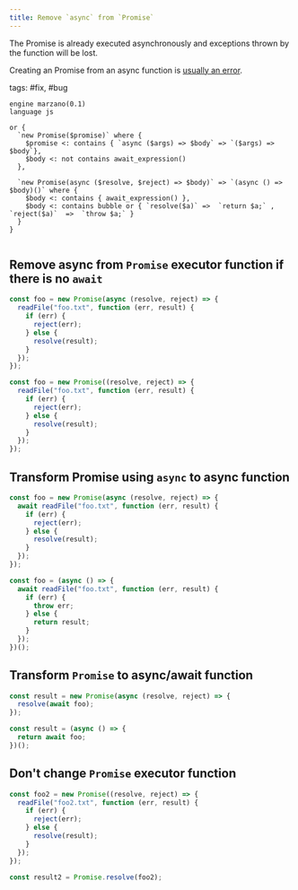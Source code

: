 ```yaml
---
title: Remove `async` from `Promise`
---
```


The Promise is already executed asynchronously and exceptions thrown by the function will be lost.

Creating an Promise from an async function is [usually an error](https://eslint.org/docs/rules/no-async-promise-executor).

tags: #fix, #bug

```grit
engine marzano(0.1)
language js

or {
  `new Promise($promise)` where {
    $promise <: contains { `async ($args) => $body` => `($args) => $body`},
    $body <: not contains await_expression()
  },

  `new Promise(async ($resolve, $reject) => $body)` => `(async () => $body)()` where {
    $body <: contains { await_expression() },
    $body <: contains bubble or { `resolve($a)` =>  `return $a;` , `reject($a)`  =>  `throw $a;` }
  }
}
```

```

```

## Remove async from `Promise` executor function if there is no `await`

```javascript
const foo = new Promise(async (resolve, reject) => {
  readFile("foo.txt", function (err, result) {
    if (err) {
      reject(err);
    } else {
      resolve(result);
    }
  });
});
```

```typescript
const foo = new Promise((resolve, reject) => {
  readFile("foo.txt", function (err, result) {
    if (err) {
      reject(err);
    } else {
      resolve(result);
    }
  });
});
```

## Transform Promise using `async` to async function

```javascript
const foo = new Promise(async (resolve, reject) => {
  await readFile("foo.txt", function (err, result) {
    if (err) {
      reject(err);
    } else {
      resolve(result);
    }
  });
});
```

```typescript
const foo = (async () => {
  await readFile("foo.txt", function (err, result) {
    if (err) {
      throw err;
    } else {
      return result;
    }
  });
})();
```

## Transform `Promise` to async/await function

```javascript
const result = new Promise(async (resolve, reject) => {
  resolve(await foo);
});
```

```typescript
const result = (async () => {
  return await foo;
})();
```

## Don't change `Promise` executor function

```javascript
const foo2 = new Promise((resolve, reject) => {
  readFile("foo2.txt", function (err, result) {
    if (err) {
      reject(err);
    } else {
      resolve(result);
    }
  });
});

const result2 = Promise.resolve(foo2);
```
